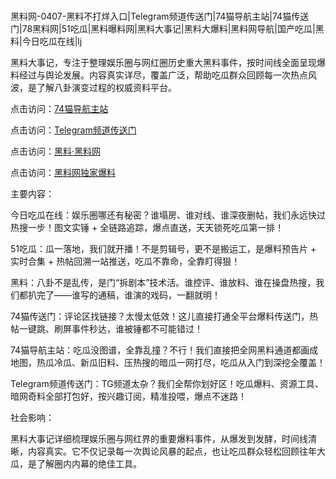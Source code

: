#
黑料网-0407-黑料不打烊入口|Telegram频道传送门|74猫导航主站|74猫传送门|78黑料网|51吃瓜|黑料曝料网|黑料大事记|黑料大爆料|黑料网导航|国产吃瓜|黑料|今日吃瓜在线|lj

黑料大事记，专注于整理娱乐圈与网红圈历史重大黑料事件，按时间线全面呈现爆料经过与舆论发展。内容真实详尽，覆盖广泛，帮助吃瓜群众回顾每一次热点风波，是了解八卦演变过程的权威资料平台。


点击访问：<a href="https://74mao.com/">74猫导航主站</a>

点击访问：<a href="https://74mao.com/">Telegram频道传送门</a>

点击访问：<a href="https://gbs-3wd.pages.dev/">黑料·黑料网</a>

点击访问：<a href="https://sdfsh.pages.dev/">黑料网独家爆料</a>


主要内容：


今日吃瓜在线：娱乐圈哪还有秘密？谁塌房、谁对线、谁深夜删帖，我们永远快过热搜一步！图文实锤 + 全链路追踪，爆点直送，天天锁死吃瓜第一排！

51吃瓜：瓜一落地，我们就开播！不是剪辑号，更不是搬运工，是爆料预告片 + 实时合集 + 热帖回溯一站推送，吃瓜不靠命，全靠盯得狠！

黑料：八卦不是乱传，是门“拆剧本”技术活。谁控评、谁放料、谁在操盘热搜，我们都扒完了——谁写的通稿，谁演的戏码，一翻就明！

74猫传送门：评论区找链接？太慢太低效！这儿直接打通全平台爆料传送门，热帖一键跳、刷屏事件秒达，谁被锤都不可能错过！

74猫导航主站：吃瓜没图谱，全靠乱撞？不行！我们直接把全网黑料通道都画成地图，热瓜冷瓜、新瓜旧料、压热搜的暗瓜一网打尽，吃瓜从入门到深挖全覆盖！

Telegram频道传送门：TG频道太杂？我们全帮你划好区！吃瓜爆料、资源工具、暗网奇料全部打包好，按兴趣订阅，精准投喂，爆点不迷路！

社会影响：

黑料大事记详细梳理娱乐圈与网红界的重要爆料事件，从爆发到发酵，时间线清晰，内容真实。它不仅记录每一次舆论风暴的起点，也让吃瓜群众轻松回顾往年大瓜，是了解圈内内幕的绝佳工具。

<span style="display:none;">[Canonical link](https://github.com/54765/554 ）</span>
